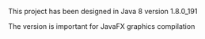 This project has been designed in Java 8 version 1.8.0_191

The version is important for JavaFX graphics compilation



